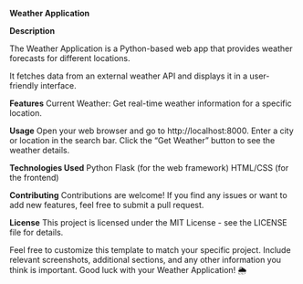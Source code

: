 **Weather Application**

**Description**
<p>The Weather Application is a Python-based web app that provides weather forecasts for different locations.<p>
<p>It fetches data from an external weather API and displays it in a user-friendly interface.<p>

**Features**
Current Weather: Get real-time weather information for a specific location.

**Usage**
Open your web browser and go to http://localhost:8000.
Enter a city or location in the search bar.
Click the “Get Weather” button to see the weather details.

**Technologies Used**
Python
Flask (for the web framework)
HTML/CSS (for the frontend)

**Contributing**
Contributions are welcome! If you find any issues or want to add new features, feel free to submit a pull request.

**License**
This project is licensed under the MIT License - see the LICENSE file for details.

Feel free to customize this template to match your specific project. Include relevant screenshots, 
additional sections, and any other information you think is important. Good luck with your Weather Application! 🌦️
